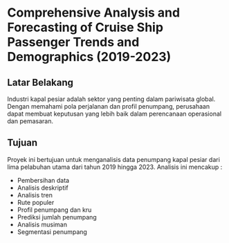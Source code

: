 # Comprehensive Analysis and Forecasting of Cruise Ship Passenger Trends and Demographics (2019-2023)

## Latar Belakang

Industri kapal pesiar adalah sektor yang penting dalam pariwisata global. Dengan memahami pola perjalanan dan profil penumpang, perusahaan dapat membuat keputusan yang lebih baik dalam perencanaan operasional dan pemasaran.

## Tujuan

Proyek ini bertujuan untuk menganalisis data penumpang kapal pesiar dari lima pelabuhan utama dari tahun 2019 hingga 2023. Analisis ini mencakup :
- Pembersihan data
- Analisis deskriptif
- Analisis tren
- Rute populer
- Profil penumpang dan kru
- Prediksi jumlah penumpang
- Analisis musiman
- Segmentasi penumpang
